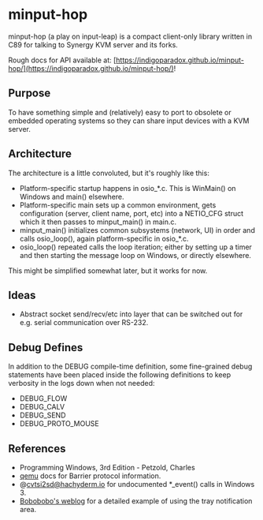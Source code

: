 # minput-hop

minput-hop (a play on input-leap) is a compact client-only library written in C89 for talking to Synergy KVM server and its forks.

Rough docs for API available at: [https://indigoparadox.github.io/minput-hop/](https://indigoparadox.github.io/minput-hop/)!

## Purpose

To have something simple and (relatively) easy to port to obsolete or embedded operating systems so they can share input devices with a KVM server.

## Architecture

The architecture is a little convoluted, but it's roughly like this:

 * Platform-specific startup happens in osio\_\*.c. This is WinMain() on Windows and main() elsewhere.
 * Platform-specific main sets up a common environment, gets configuration (server, client name, port, etc) into a NETIO\_CFG struct which it then passes to minput\_main() in main.c.
 * minput\_main() initializes common subsystems (network, UI) in order and calls osio\_loop(), again platform-specific in osio\_\*.c.
 * osio\_loop() repeated calls the loop iteration; either by setting up a timer and then starting the message loop on Windows, or directly elsewhere.

This might be simplified somewhat later, but it works for now.

## Ideas

 - Abstract socket send/recv/etc into layer that can be switched out for e.g.
   serial communication over RS-232.

## Debug Defines

In addition to the DEBUG compile-time definition, some fine-grained debug statements have been placed inside the following definitions to keep verbosity in the logs down when not needed:

 - DEBUG\_FLOW
 - DEBUG\_CALV
 - DEBUG\_SEND
 - DEBUG\_PROTO\_MOUSE

## References

- Programming Windows, 3rd Edition - Petzold, Charles
- [qemu](https://www.qemu.org/docs/master/interop/barrier.html) docs for Barrier protocol information.
- @cvtsi2sd@hachyderm.io for undocumented \*\_event() calls in Windows 3.
- [Bobobobo's weblog](https://bobobobo.wordpress.com/2009/03/30/adding-an-icon-system-tray-win32-c/) for a detailed example of using the tray notification area.

